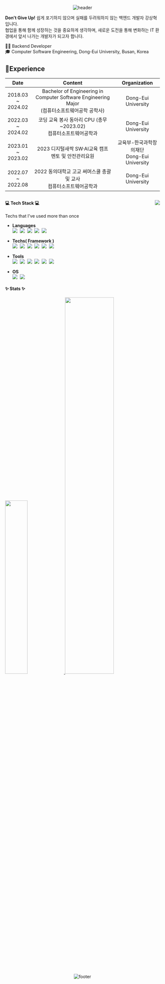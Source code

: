 <div align="center">
  
  ![header](https://capsule-render.vercel.app/api?type=waving&color=99aabb&height=250&section=header&text=SangHyeok%20Kang&fontSize=70&animation=fadeIn&fontAlignY=38&descAlignY=51&descAlign=62)
</div>

<!-- ### 강상혁/Kang SangHyeok -->

**Don't Give Up!** 쉽게 포기하지 않으며 실패를 두려워하지 않는 백엔드 개발자 강상혁입니다. <br>
협업을 통해 함께 성장하는 것을 중요하게 생각하며, 새로운 도전을 통해 변화하는 IT 환경에서 앞서 나가는 개발자가 되고자 합니다. </br> 

🙋‍♂️ Backend Developer<br>
:mortar_board: Computer Software Engineering, Dong-Eui University, Busan, Korea <br>
## 📝Experience
<div align="center">
  
|Date|Content|Organization|
|:--:|:------------------------------------:|:---:|
|2018.03<br> ~ <br> 2024.02|Bachelor of Engineering in Computer Software Engineering Major<br>(컴퓨터소프트웨어공학 공학사)|Dong-Eui University|
|2022.03<br> ~ <br> 2024.02|코딩 교육 봉사 동아리 CPU (총무 ~2023.02)<br>컴퓨터소프트웨어공학과|Dong-Eui University|
|2023.01<br> ~ <br> 2023.02|2023 디지털새싹 SW·AI교육 캠프<br>멘토 및 안전관리요원|교육부-한국과학창의재단<br>Dong-Eui University|
|2022.07<br> ~ <br> 2022.08|2022 동의대학교 고교 써머스쿨 총괄 및 교사<br>컴퓨터소프트웨어공학과|Dong-Eui University|

</div>

##

<img align="right" src="http://mazassumnida.wtf/api/v2/generate_badge?boj=tkdgur200002"/>
<!-- #### :clipboard: PortFolio
#### https://drive.google.com/file/d/1G2W4yp2kKyPjpZVm4gluqv3HKBFeoE5C/view?usp=sharing -->

#### :computer: Tech Stack :computer:
Techs that I've used more than once
</br>

- **Languages** </br>
<img src="https://img.shields.io/badge/Java-007396?style=flat-square&logo=Java&logoColor=white"/></a>&nbsp;
<img src="https://img.shields.io/badge/C-A8B9CC?style=flat-square&logo=C&logoColor=white"/></a>&nbsp;
<img src="https://img.shields.io/badge/HTML5-E34F26?style=flat-square&logo=HTML5&logoColor=white"/></a>&nbsp;
<img src="https://img.shields.io/badge/CSS3-1572B6?style=flat-square&logo=CSS3&logoColor=white"/></a>&nbsp; 
<img src="https://img.shields.io/badge/JavaScript-F7DF1E?style=flat-square&logo=JavaScript&logoColor=black"/></a>&nbsp;



- **Techs( Framework )** </br>
<img src="https://img.shields.io/badge/Arduino-00979D?style=flat-square&logo=Arduino&logoColor=white"/></a>&nbsp;
<img src="https://img.shields.io/badge/MySQL-4479A1?style=flat-square&logo=MySQL&logoColor=white"/></a>&nbsp;
<img src="https://img.shields.io/badge/Oracle-FF0000?style=flat-square&logo=Oracle&logoColor=white"/></a>&nbsp;
<img src="https://img.shields.io/badge/Spring-6DB33F?style=flat-square&logo=spring&logoColor=white"/></a>&nbsp;
<img src="https://img.shields.io/badge/Node.js-6CC24A?style=flat-square&logo=Node.js&logoColor=white"/></a>&nbsp;
<img src="https://img.shields.io/badge/Vue.js-42B883?style=flat-square&logo=Vue.js&logoColor=white"/></a>&nbsp; 

- **Tools**  </br>
<img src="https://img.shields.io/badge/Visual Studio-5C2D91?style=flat-square&logo=Visual Studio&logoColor=white"/></a>&nbsp;
<img src="https://img.shields.io/badge/Visual Studio Code-007ACC?style=flat-square&logo=Visual Studio Code&logoColor=white"/></a>&nbsp;
<img src="https://img.shields.io/badge/IntelliJ IDEA-000000?style=flat-square&logo=IntelliJ IDEA&logoColor=white"/></a>&nbsp;
<img src="https://img.shields.io/badge/Git-F05032?style=flat-square&logo=Git&logoColor=white"/></a>&nbsp;
<img src="https://img.shields.io/badge/GitHub-181717?style=flat-square&logo=GitHub&logoColor=white"/></a>&nbsp;
<img src="https://img.shields.io/badge/Apache NetBeans IDE-1B6AC6?style=flat-square&logo=Apache NetBeans IDE&logoColor=white"/></a>&nbsp;

- **OS**  </br>
<img src="https://img.shields.io/badge/Ubuntu-E95420?style=flat-square&logo=Ubuntu&logoColor=white"/></a>&nbsp;
<img src="https://img.shields.io/badge/Windows-0078D6?style=flat-square&logo=Windows&logoColor=white"/></a>&nbsp;


#### :sparkles: Stats :sparkles:
<a href="https://github.com/anuraghazra/github-readme-stats">
    <img src="https://github-readme-stats.vercel.app/api/top-langs/?username=Sanghyeok-Kang&layout=donut&show_icons=true" width=38% />
</a>    
<a href="https://github.com/anuraghazra/github-readme-stats">
  <img src="https://github-readme-stats.vercel.app/api?username=SangHyeok-Kang&show_icons=true" width=56% />
</a>



<div align="center">

![footer](https://capsule-render.vercel.app/api?type=waving&color=99aabb&height=90&section=footer&text=&animation=fadeIn&fontAlignY=38&descAlignY=51&descAlign=62)

</div>

<!--
**SangHyeok-Kang/SangHyeok-Kang** is a ✨ _special_ ✨ repository because its `README.md` (this file) appears on your GitHub profile.

Here are some ideas to get you started:

- 🔭 I’m currently working on ...
- 🌱 I’m currently learning ...
- 👯 I’m looking to collaborate on ...
- 🤔 I’m looking for help with ...
- 💬 Ask me about ...
- 📫 How to reach me: ...
- 😄 Pronouns: ...
- ⚡ Fun fact: ...
-->


